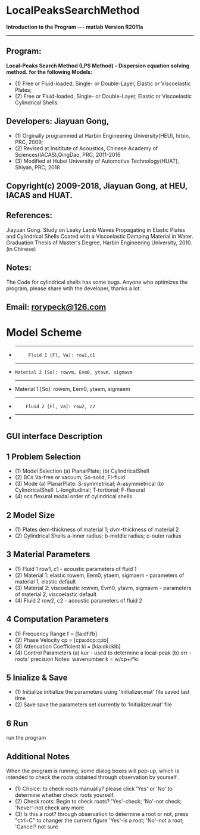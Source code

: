 # LocalPeaksSearchMethod
  **Introduction to the Program --- matlab Version R2011a**
**********************************************************************************
## Program: 
  **Local-Peaks Search Method (LPS Method) - Dispersion equation solving method.**
  **for the following Models:**
* (1) Free or Fluid-loaded, Single- or Double-Layer, Elastic or Viscoelastic Plates;
* (2) Free or Fluid-loaded, Single- or Double-Layer, Elastic or Viscoelastic Cylindrical Shells.

## Developers: Jiayuan Gong,
* (1) Orginally programmed at Harbin Engineering University(HEU), hrbin, PRC, 2009;
* (2) Revised at Insititute of Acoustics, Chinese Academy of Sciences(IACAS),QingDao, PRC, 2011-2016
* (3) Modified at Hubei University of Automotive Technology(HUAT), Shiyan, PRC, 2018

## Copyright(c) 2009-2018, Jiayuan Gong, at HEU, IACAS and HUAT.

## References: 
Jiayuan Gong. Study on Leaky Lamb Waves Propagating in Elastic Plates
and Cylindrical Shells Coated with a Viscoelastic Damping Material in Water. 
Graduation Thesis of Master's Degree, Harbin Engineering University, 2010. (in Chinese)

## Notes:  
The Code for cylindrical shells has some bugs. Anyone who optimizes
the program, please share wtih the developer, thanks a lot.

## Email: rorypeck@126.com

 # Model Scheme
* -----------------------------------------------------------------
           Fluid 1 [Fl, Va]: row1,c1
* -----------------------------------------------------------------
      Material 2 [So]: rowvm, Evm0, ytavm, sigmavm      
*  ----------------------------------------------------------------
      Material 1 [So]: rowem, Eem0, ytaem, sigmaem
*  ----------------------------------------------------------------
           Fluid 2 [Fl, Va]: row2, c2
* -----------------------------------------------------------------

## GUI interface Description
##  1 Problem Selection
* (1) Model Selection
(a) PlanarPlate; (b) CylindricalShell
* (2) BCs
Va-free or vacuum; So-solid; Fl-fluid
* (3) Mode
(a) PlanarPlate: S-symmetrical; A-asymmetrical
(b) CylindricalShell: L-longitudinal; T-tortional; F-flexural
* (4) ncs 
flexural modal order of cylindrical shells
	
## 2 Model Size
* (1) Plates
dem-thickness of material 1; dvm-thickness of material 2
* (2) Cylindrical Shells
a-inner radius; b-middle radius; c-outer radius

## 3 Material Parameters
* (1) Fluid 1
row1, c1 - acoustic parameters of fluid 1
* (2) Material 1: elastic
rowem, Eem0, ytaem, sigmaem - parameters of material 1, elastic default
* (3) Material 2: viscoelastic
rowvm, Evm0, ytavm, sigmavm - parameters of material 2, viscoelastic default
* (4) Fluid 2
row2, c2 - acoustic parameters of fluid 2

## 4 Computation Parameters
* (1)  Frequency Range 
     f = [fa:df:fb]
* (2)  Phase Velocity
     cp = [cpa:dcp:cpb]
* (3)  Attenuation Coefficient
     ki = [kia:dki:kib]
* (4)  Control Parameters
    (a) kur - used to determine a local-peak
    (b) err - roots' precision
Notes: wavenumber k = w/cp+i*ki

##  5 Inialize & Save
* (1) Initialize
     initialize the parameters using 'Initializer.mat' file saved last time
* (2) Save
     save the parameters set currently to 'Initializer.mat' file
	 
## 6 Run
  run the program
  

## Additional Notes
  When the program is running, some dialog boxes will pop-up, which is intended to 
  check the roots obtained through observation by yourself. 
* (1) Choice: to check roots manually?
    please click 'Yes' or 'No' to determine whether check roots yourself.
* (2) Check roots: Begin to check roots?
     'Yes'-check; 'No'-not check; 'Never'-not check any more
* (3) Is this a root?
     through observation to determine a root or not, press "ctrl+C" to changer the current figure
          'Yes'-is a root; 'No'-not a root; 'Cancel? not sure

